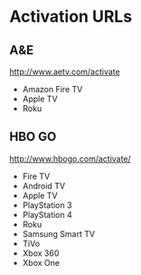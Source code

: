 # Activation URLs

## A&E

http://www.aetv.com/activate

- Amazon Fire TV
- Apple TV
- Roku

## HBO GO

http://www.hbogo.com/activate/

- Fire TV
- Android TV
- Apple TV
- PlayStation 3
- PlayStation 4
- Roku
- Samsung Smart TV
- TiVo
- Xbox 360
- Xbox One